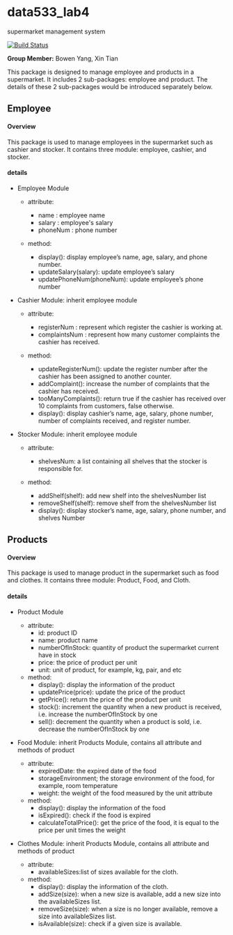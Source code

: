 # data533_lab4
supermarket management system

[![Build Status](https://app.travis-ci.com/xintian927/data533_lab4.svg?token=ypzMQLtr1PH4U3TDAZnq&branch=main)](https://app.travis-ci.com/xintian927/data533_lab4)


**Group Member:** Bowen Yang, Xin Tian

This package is designed to manage employee and products in a supermarket. It includes 2 sub-packages: employee and product. The details of these 2 sub-packages would be introduced separately below.

## Employee

#### Overview

This package is used to manage employees in the supermarket such as cashier and stocker. It contains three module: employee, cashier, and stocker.


#### details

- Employee Module

  - attribute:
      - name : employee name
      - salary : employee's salary
      - phoneNum : phone number

  - method:
      - display(): display employee’s name, age, salary, and phone number.
      - updateSalary(salary): update employee’s salary
      - updatePhoneNum(phoneNum): update employee’s phone number
      
      
          
- Cashier Module: inherit employee module
 
  - attribute:
    - registerNum : represent which register the cashier is working at.
    - complaintsNum : represent how many customer complaints the cashier has received.
    
  - method:
    - updateRegisterNum(): update the register number after the cashier has been assigned to another counter.
    - addComplaint(): increase the number of complaints that the cashier has received.
    - tooManyComplaints(): return true if the cashier has received over 10 complaints from customers, false otherwise.
    - display(): display cashier’s name, age, salary, phone number, number of complaints received, and register number.
    
    
    
- Stocker Module: inherit employee module
  - attribute:
    - shelvesNum: a list containing all shelves that the stocker is responsible for.

  - method:
    - addShelf(shelf): add new shelf into the shelvesNumber list
    - removeShelf(shelf): remove shelf from the shelvesNumber list
    - display(): display stocker’s name, age, salary, phone number, and shelves Number
    
    
## Products

#### Overview

This package is used to manage product in the supermarket such as food and clothes. It contains three module: Product, Food, and Cloth.


#### details

- Product Module

  - attribute:
      - id: product ID
      - name: product name 
      - numberOfInStock: quantity of product the supermarket current have in stock
      - price: the price of product per unit
      - unit: unit of product, for example, kg, pair, and etc
  - method:
     - display(): display the information of the product
     - updatePrice(price): update the price of the product
     - getPrice(): return the price of the product per unit
     - stock(): increment the quantity when a new product is received, i.e. increase the numberOfInStock by one
     - sell(): decrement the quantity when a product is sold, i.e. decrease the numberOfInStock by one
          
- Food Module: inherit Products Module, contains all attribute and methods of product
 
  - attribute:
    - expiredDate: the expired date of the food
    - storageEnvironment; the storage environment of the food, for example, room temperature
    - weight: the weight of the food measured by the unit attribute
  - method:
    - display(): display the information of the food
    - isExpired(): check if the food is expired
    - calculateTotalPrice(): get the price of the food, it is equal to the price per unit times the weight
      
      
- Clothes Module: inherit Products Module, contains all attribute and methods of product
  - attribute:
    - availableSizes:list of sizes available for the cloth.
  - method:
    - display(): display the information of the cloth.
    - addSize(size): when a new size is available, add a new size into the availableSizes list.
    - removeSize(size): when a size is no longer available, remove a size into availableSizes list.
    - isAvailable(size): check if a given size is available.